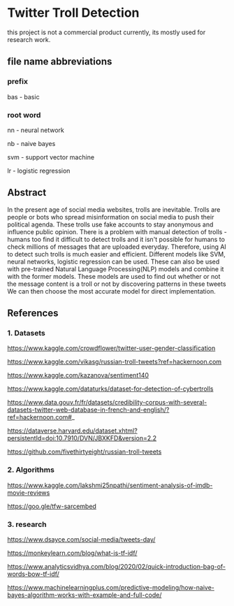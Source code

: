 # Twitter Troll Detection

this project is not a commercial product currently, its mostly used for research work.

## file name abbreviations
### prefix
bas - basic

### root word
nn - neural network

nb - naive bayes

svm - support vector machine

lr - logistic regression

## Abstract
In the present age of social media websites, trolls are inevitable. Trolls are people or bots who spread misinformation on social media
to push their political agenda. These trolls use fake accounts to stay anonymous and influence public opinion. 
There is a problem with manual detection of trolls - humans too find it difficult to detect trolls and it isn't possible for humans to 
check millions of messages that are uploaded everyday. Therefore, using AI to detect such trolls is much easier and efficient.
Different models like SVM, neural networks, logistic regression can be used. These can also be used with pre-trained Natural Language Processing(NLP) models
and combine it with the former models. These models are used to find out whether or not the message content is a troll or not by discovering patterns in these tweets We can then choose the most accurate model for direct implementation.

## References
### 1. Datasets

https://www.kaggle.com/crowdflower/twitter-user-gender-classification

https://www.kaggle.com/vikasg/russian-troll-tweets?ref=hackernoon.com 

https://www.kaggle.com/kazanova/sentiment140

https://www.kaggle.com/dataturks/dataset-for-detection-of-cybertrolls

https://www.data.gouv.fr/fr/datasets/credibility-corpus-with-several-datasets-twitter-web-database-in-french-and-english/?ref=hackernoon.com#_

https://dataverse.harvard.edu/dataset.xhtml?persistentId=doi:10.7910/DVN/JBXKFD&version=2.2

https://github.com/fivethirtyeight/russian-troll-tweets

### 2. Algorithms

https://www.kaggle.com/lakshmi25npathi/sentiment-analysis-of-imdb-movie-reviews

https://goo.gle/tfw-sarcembed

### 3. research

https://www.dsayce.com/social-media/tweets-day/

https://monkeylearn.com/blog/what-is-tf-idf/

https://www.analyticsvidhya.com/blog/2020/02/quick-introduction-bag-of-words-bow-tf-idf/

https://www.machinelearningplus.com/predictive-modeling/how-naive-bayes-algorithm-works-with-example-and-full-code/
